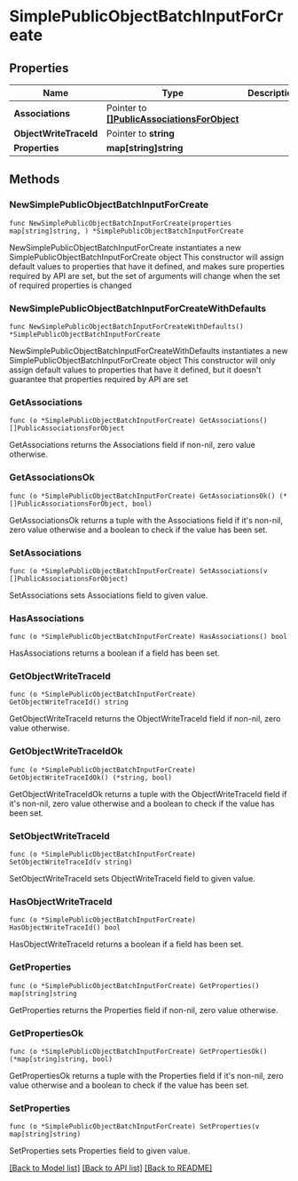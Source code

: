 # SimplePublicObjectBatchInputForCreate

## Properties

Name | Type | Description | Notes
------------ | ------------- | ------------- | -------------
**Associations** | Pointer to [**[]PublicAssociationsForObject**](PublicAssociationsForObject.md) |  | [optional] 
**ObjectWriteTraceId** | Pointer to **string** |  | [optional] 
**Properties** | **map[string]string** |  | 

## Methods

### NewSimplePublicObjectBatchInputForCreate

`func NewSimplePublicObjectBatchInputForCreate(properties map[string]string, ) *SimplePublicObjectBatchInputForCreate`

NewSimplePublicObjectBatchInputForCreate instantiates a new SimplePublicObjectBatchInputForCreate object
This constructor will assign default values to properties that have it defined,
and makes sure properties required by API are set, but the set of arguments
will change when the set of required properties is changed

### NewSimplePublicObjectBatchInputForCreateWithDefaults

`func NewSimplePublicObjectBatchInputForCreateWithDefaults() *SimplePublicObjectBatchInputForCreate`

NewSimplePublicObjectBatchInputForCreateWithDefaults instantiates a new SimplePublicObjectBatchInputForCreate object
This constructor will only assign default values to properties that have it defined,
but it doesn't guarantee that properties required by API are set

### GetAssociations

`func (o *SimplePublicObjectBatchInputForCreate) GetAssociations() []PublicAssociationsForObject`

GetAssociations returns the Associations field if non-nil, zero value otherwise.

### GetAssociationsOk

`func (o *SimplePublicObjectBatchInputForCreate) GetAssociationsOk() (*[]PublicAssociationsForObject, bool)`

GetAssociationsOk returns a tuple with the Associations field if it's non-nil, zero value otherwise
and a boolean to check if the value has been set.

### SetAssociations

`func (o *SimplePublicObjectBatchInputForCreate) SetAssociations(v []PublicAssociationsForObject)`

SetAssociations sets Associations field to given value.

### HasAssociations

`func (o *SimplePublicObjectBatchInputForCreate) HasAssociations() bool`

HasAssociations returns a boolean if a field has been set.

### GetObjectWriteTraceId

`func (o *SimplePublicObjectBatchInputForCreate) GetObjectWriteTraceId() string`

GetObjectWriteTraceId returns the ObjectWriteTraceId field if non-nil, zero value otherwise.

### GetObjectWriteTraceIdOk

`func (o *SimplePublicObjectBatchInputForCreate) GetObjectWriteTraceIdOk() (*string, bool)`

GetObjectWriteTraceIdOk returns a tuple with the ObjectWriteTraceId field if it's non-nil, zero value otherwise
and a boolean to check if the value has been set.

### SetObjectWriteTraceId

`func (o *SimplePublicObjectBatchInputForCreate) SetObjectWriteTraceId(v string)`

SetObjectWriteTraceId sets ObjectWriteTraceId field to given value.

### HasObjectWriteTraceId

`func (o *SimplePublicObjectBatchInputForCreate) HasObjectWriteTraceId() bool`

HasObjectWriteTraceId returns a boolean if a field has been set.

### GetProperties

`func (o *SimplePublicObjectBatchInputForCreate) GetProperties() map[string]string`

GetProperties returns the Properties field if non-nil, zero value otherwise.

### GetPropertiesOk

`func (o *SimplePublicObjectBatchInputForCreate) GetPropertiesOk() (*map[string]string, bool)`

GetPropertiesOk returns a tuple with the Properties field if it's non-nil, zero value otherwise
and a boolean to check if the value has been set.

### SetProperties

`func (o *SimplePublicObjectBatchInputForCreate) SetProperties(v map[string]string)`

SetProperties sets Properties field to given value.



[[Back to Model list]](../README.md#documentation-for-models) [[Back to API list]](../README.md#documentation-for-api-endpoints) [[Back to README]](../README.md)


